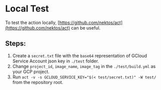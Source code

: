 # Local Test

To test the action locally, [https://github.com/nektos/act](https://github.com/nektos/act) can be useful.

## Steps:

1. Create a `secret.txt` file with the `base64` representation of GCloud Service Account json key in `./test` folder.
2. Change `project_id`, `image_name`, `image_tag` in the `./test/build.yml` as your GCP project. 
2. Run `act -v -s GCLOUD_SERVICE_KEY="$(< test/secret.txt)" -W test/` from the repository root.
